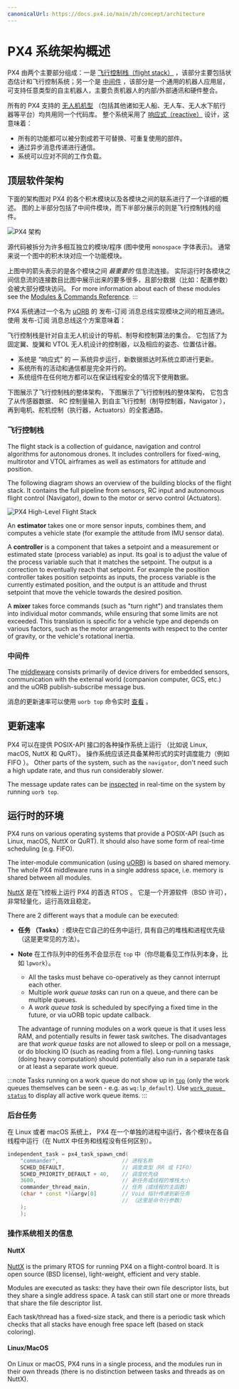 ```yaml
---
canonicalUrl: https://docs.px4.io/main/zh/concept/architecture
---
```


# PX4 系统架构概述

PX4 由两个主要部分组成：一是 [飞行控制栈（flight stack）](#flight-stack) ，该部分主要包括状态估计和飞行控制系统；另一个是 [中间件](#middleware) ，该部分是一个通用的机器人应用层，可支持任意类型的自主机器人，主要负责机器人的内部/外部通讯和硬件整合。

所有的 PX4 支持的 [无人机机型](../airframes/README.md) （包括其他诸如无人船、无人车、无人水下航行器等平台）均共用同一个代码库。 整个系统采用了 [响应式（reactive）](http://www.reactivemanifesto.org) 设计，这意味着：

- 所有的功能都可以被分割成若干可替换、可重复使用的部件。
- 通过异步消息传递进行通信。
- 系统可以应对不同的工作负载。


<a id="architecture"></a>

## 顶层软件架构

下面的架构图对 PX4 的各个积木模块以及各模块之间的联系进行了一个详细的概述。 图的上半部分包括了中间件模块，而下半部分展示的则是飞行控制栈的组件。

![PX4 架构](../../assets/diagrams/PX4_Architecture.svg)


<!-- This diagram can be updated from 
[here](https://drive.google.com/file/d/0B1TDW9ajamYkaGx3R0xGb1NaeU0/view?usp=sharing) 
and opened with draw.io Diagrams. You might need to request access if you
don't have a px4.io Google account.
Caution: it can happen that after exporting some of the arrows are wrong. In
that case zoom into the graph until the arrows are correct, and then export
again. -->

源代码被拆分为许多相互独立的模块/程序 (图中使用 `monospace` 字体表示)。 通常来说一个图中的积木块对应一个功能模块。

上图中的箭头表示的是各个模块之间 *最重要的* 信息流连接。 实际运行时各模块之间信息流的连接数目比图中展示出来的要多很多，且部分数据（比如：配置参数）会被大部分模块访问。 For more information about each of these modules see the [Modules & Commands Reference](../modules/modules_main.md).
:::

PX4 系统通过一个名为 [uORB](../middleware/uorb.md) 的 发布-订阅 消息总线实现模块之间的相互通讯。 使用 发布-订阅 消息总线这个方案意味着：

飞行控制栈是针对自主无人机设计的导航、制导和控制算法的集合。 它包括了为固定翼、旋翼和 VTOL 无人机设计的控制器，以及相应的姿态、位置估计器。

- 系统是 “响应式” 的 — 系统异步运行，新数据抵达时系统立即进行更新。
- 系统所有的活动和通信都是完全并行的。
- 系统组件在任何地方都可以在保证线程安全的情况下使用数据。

下图展示了飞行控制栈的整体架构， 下图展示了飞行控制栈的整体架构， 它包含了从传感器数据、 RC 控制量输入 到自主飞行控制（制导控制器，Navigator ），再到电机、舵机控制（执行器，Actuators）的全套通路。


### 飞行控制栈

The flight stack is a collection of guidance, navigation and control algorithms for autonomous drones. It includes controllers for fixed-wing, multirotor and VTOL airframes as well as estimators for attitude and position.

The following diagram shows an overview of the building blocks of the flight stack. It contains the full pipeline from sensors, RC input and autonomous flight control (Navigator), down to the motor or servo control (Actuators).

![PX4 High-Level Flight Stack](../../assets/diagrams/PX4_High-Level_Flight-Stack.svg) <!-- This diagram can be updated from 
[here](https://drive.google.com/a/px4.io/file/d/15J0eCL77fHbItA249epT3i2iOx4VwJGI/view?usp=sharing) 
and opened with draw.io Diagrams. You might need to request access if you
don't have a px4.io Google account.
Caution: it can happen that after exporting some of the arrows are wrong. In
that case zoom into the graph until the arrows are correct, and then export
again. -->

An **estimator** takes one or more sensor inputs, combines them, and computes a vehicle state (for example the attitude from IMU sensor data).

A **controller** is a component that takes a setpoint and a measurement or estimated state (process variable) as input. Its goal is to adjust the value of the process variable such that it matches the setpoint. The output is a correction to eventually reach that setpoint. For example the position controller takes position setpoints as inputs, the process variable is the currently estimated position, and the output is an attitude and thrust setpoint that move the vehicle towards the desired position.

A **mixer** takes force commands (such as "turn right") and translates them into individual motor commands, while ensuring that some limits are not exceeded. This translation is specific for a vehicle type and depends on various factors, such as the motor arrangements with respect to the center of gravity, or the vehicle's rotational inertia.


<a id="middleware"></a>

### 中间件

The [middleware](../middleware/README.md) consists primarily of device drivers for embedded sensors, communication with the external world (companion computer, GCS, etc.) and the uORB publish-subscribe message bus.

消息的更新速率可以使用 `uorb top` 命令实时 [查看](../middleware/uorb.md#urb-top-command) 。


## 更新速率

PX4 可以在提供 POSIX-API 接口的各种操作系统上运行 （比如说 Linux, macOS, NuttX 和 QuRT）。 操作系统应该还具备某种形式的实时调度能力（例如 FIFO ）。 Other parts of the system, such as the `navigator`, don't need such a high update rate, and thus run considerably slower.

The message update rates can be [inspected](../middleware/uorb.md) in real-time on the system by running `uorb top`.

<a id="runtime-environment"></a>

## 运行时的环境

PX4 runs on various operating systems that provide a POSIX-API (such as Linux, macOS, NuttX or QuRT). It should also have some form of real-time scheduling (e.g. FIFO).

The inter-module communication (using [uORB](../middleware/uorb.md)) is based on shared memory. The whole PX4 middleware runs in a single address space, i.e. memory is shared between all modules.

[NuttX](http://nuttx.org/) 是在飞控板上运行 PX4 的首选 RTOS 。 它是一个开源软件（BSD 许可）， 非常轻量化，运行高效且稳定。

There are 2 different ways that a module can be executed:
- **任务 （Tasks）**: 模块在它自己的任务中运行, 具有自己的堆栈和进程优先级（这是更常见的方法）。
- **Note** 在工作队列中的任务不会显示在 `top` 中（你尽能看见工作队列本身，比如 `lpwork`）。
  - All the tasks must behave co-operatively as they cannot interrupt each other.
  - Multiple *work queue tasks* can run on a queue, and there can be multiple queues.
  - A *work queue task* is scheduled by specifying a fixed time in the future, or via uORB topic update callback.

  The advantage of running modules on a work queue is that it uses less RAM, and potentially results in fewer task switches. The disadvantages are that *work queue tasks* are not allowed to sleep or poll on a message, or do blocking IO (such as reading from a file). Long-running tasks (doing heavy computation) should potentially also run in a separate task or at least a separate work queue.

:::note
Tasks running on a work queue do not show up in [`top`](../modules/modules_command.md#top) (only the work queues themselves can be seen - e.g. as `wq:lp_default`). Use [`work_queue status`](../modules/modules_system.md#work-queue) to display all active work queue items.
:::

### 后台任务

在 Linux 或者 macOS 系统上， PX4 在一个单独的进程中运行，各个模块在各自线程中运行（在 NuttX 中任务和线程没有任何区别）。

```cpp
independent_task = px4_task_spawn_cmd(
    "commander",                    // 进程名称
    SCHED_DEFAULT,                  // 调度类型（RR 或 FIFO）
    SCHED_PRIORITY_DEFAULT + 40,    // 调度优先级
    3600,                           // 新任务或线程的堆栈大小
    commander_thread_main,          // 任务（或线程的主函数）
    (char * const *)&argv[0]        // Void 指针传递到新任务
                                    // （这里是命令行参数）
    );
    );
```


### 操作系统相关的信息

#### NuttX

[NuttX](https://nuttx.apache.org//) is the primary RTOS for running PX4 on a flight-control board. It is open source (BSD license), light-weight, efficient and very stable.

Modules are executed as tasks: they have their own file descriptor lists, but they share a single address space. A task can still start one or more threads that share the file descriptor list.

Each task/thread has a fixed-size stack, and there is a periodic task which checks that all stacks have enough free space left (based on stack coloring).


#### Linux/MacOS

On Linux or macOS, PX4 runs in a single process, and the modules run in their own threads (there is no distinction between tasks and threads as on NuttX).
